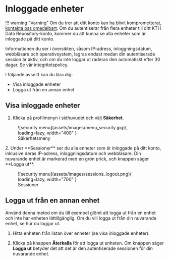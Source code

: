 # Inloggade enheter

!!! warning "Varning"
    Om du tror att ditt konto kan ha blivit komprometterat, <a href="mailto:it-support@kth.se" target="_blank">kontakta oss omedelbart</a>.
Om du autentiserar från flera enheter till ditt KTH Data Repository-konto, kommer du att kunna se alla enheter som är inloggade på ditt konto.

Informationen du ser i översikten, såsom IP-adress, inloggningsdatum, webbläsare och operativsystem, lagras endast medan din autentiserade session är aktiv, och om du inte loggar ut raderas den automatiskt efter 30 dagar. Se vår integritetspolicy.

I följande avsnitt kan du lära dig:

- Visa inloggade enheter
- Logga ut från en annan enhet

## Visa inloggade enheter

1. Klicka på profilmenyn i sidhuvudet och välj **Säkerhet**.

<figure markdown="span">
    ![security menu](assets/images/menu_security.jpg){ loading=lazy, width="400" }
  <figcaption>Säkerhetsmeny</figcaption>
</figure>
2. Under **Sessioner** ser du alla enheter som är inloggade på ditt konto, inklusive deras IP-adress, inloggningsdatum och webbläsare. Din nuvarande enhet är markerad med en grön prick, och knappen säger **Logga ut**.
<figure markdown="span">
    ![security menu](assets/images/sessions_logout.png){ loading=lazy, width="700" }
  <figcaption>Sessioner</figcaption>
</figure>

## Logga ut från en annan enhet

Använd denna metod om du till exempel glömt att logga ut från en enhet och inte har enheten lättillgänglig. Om du vill logga ut från din nuvarande enhet, se hur du loggar ut.

1. Hitta enheten från listan över enheter (se visa inloggade enheter).

2. Klicka på knappen **Återkalla** för att logga ut enheten. Om knappen säger **Logga ut** betyder det att det är den autentiserade sessionen för din nuvarande enhet.
